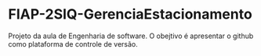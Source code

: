 # FIAP-2SIQ-GerenciaEstacionamento


Projeto da aula de Engenharia de software. O obejtivo é apresentar o github como plataforma de controle de versão.
